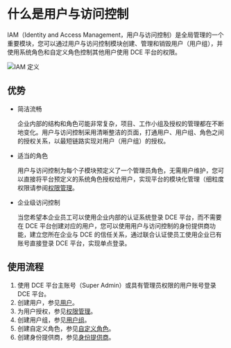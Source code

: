 # 什么是用户与访问控制

IAM（Identity and Access Management，用户与访问控制）是全局管理的一个重要模块，您可以通过用户与访问控制模块创建、管理和销毁用户（用户组），并使用系统角色和自定义角色控制其他用户使用 DCE 平台的权限。

![IAM 定义](https://docs.daocloud.io/daocloud-docs-images/docs/ghippo/images/iam.png)

## 优势

- 简洁流畅

    企业内部的结构和角色可能非常复杂，项目、工作小组及授权的管理都在不断地变化。用户与访问控制采用清晰整洁的页面，打通用户、用户组、角色之间的授权关系，以最短链路实现对用户（用户组）的授权。

- 适当的角色

    用户与访问控制为每个子模块预定义了一个管理员角色，无需用户维护，您可以直接将平台预定义的系统角色授权给用户，实现平台的模块化管理（细粒度权限请参阅[权限管理](../01UserandAccess/role.md)。

- 企业级访问控制

    当您希望本企业员工可以使用企业内部的认证系统登录 DCE 平台，而不需要在 DCE 平台创建对应的用户，您可以使用用户与访问控制的身份提供商功能，建立您所在企业与 DCE 的信任关系，通过联合认证使员工使用企业已有账号直接登录 DCE 平台，实现单点登录。

## 使用流程

1. 使用 DCE 平台主账号（Super Admin）或具有管理员权限的用户账号登录 DCE 平台。
2. 创建用户，参见[用户](user.md)。
3. 为用户授权，参见[权限管理](role.md)。
4. 创建用户组，参见[用户组](group.md)。
5. 创建自定义角色，参见[自定义角色](role.md)。
6. 创建身份提供商，参见[身份提供商](idprovider.md)。
